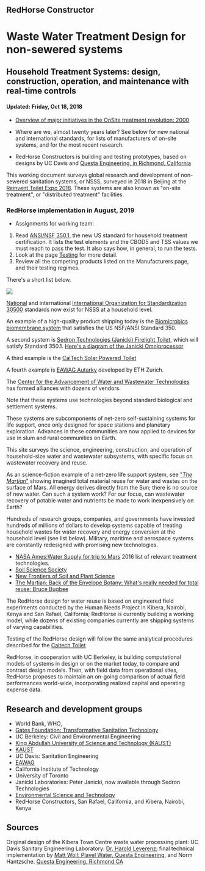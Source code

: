## RedHorse Constructor
# Waste Water Treatment Design for non-sewered systems
## Household Treatment Systems: design, construction, operation, and maintenance with real-time controls

#### Updated: Friday, Oct 18, 2018

- [Overview of major initiatives in the OnSite treatment revolution: 2000](https://www.wwdmag.com/decentralized-wastewater/onsite-revolution-new-technology-better-solutions)

- Where are we, almost twenty years later?  See below for new national and international standards, for lists of manufacturers of on-site systems, and for the most recent research.
- RedHorse Constructors is building and testing prototypes, based on designs by UC Davis and [Questa Engineering, in Richmond, California](https://richmondconfidential.org/2018/12/04/can-a-richmond-mans-love-of-water-save-the-ocean/)

This working document surveys global research and development of non-sewered sanitation systems, or NSSS, surveyed in 2018 in Beijing at the [Reinvent Toilet Expo 2018](https://www.iso.org/news/ref2346.html). These systems are also known as "on-site treatment", or "distributed treatment" facilities.



### RedHorse implementation in August, 2019
- Assignments for working team:
1.  Read [ANSI/NSF 350.1](https://aspe.org/sites/default/files/webfm/pdfs/NSF.pdf), the new US standard for household treatment certification.  It lists the test elements and the CBOD5 and TSS values we must reach to pass the test.  It also says how, in general, to run the tests.
2. Look at the page [Testing](./testing.html) for more detail.
3. Review all the competing products listed on the Manufacturers page, and their testing regimes.

There's a short list below.

<img src="https://circleci.com/gh/jupyter/jupyter-book.svg?style=svg" class="left">


[National](https://aspe.org/sites/default/files/webfm/pdfs/NSF.pdf) and international [International Organization for Standardization 30500](https://www.iso.org/standard/72523.html) standards now exist for NSSS at a household level.

An example of a high-quality product shipping today is the [Biomicrobics biomembrane system](http://biomicrobics.com/products/biobarrier-membrane-bioreactor-mbr/) that satisfies the US NSF/ANSI Standard 350.

A second system is [Sedron Technologies (Janicki) Firelight Toilet](https://www.sedron.com/firelight-toilet/), which will satisfy Standard 350.1. [Here's a diagram of the Janicki Omniprocessor](https://www.sedron.com/janicki-omni-processor/how-it-works/)

A third example is the [CalTech Solar Powered Toilet](https://www.youtube.com/watch?gl=US&hl=en&client=mv-google&v=eVQaMsvBLb8&nomobile=1)

A fourth example is [EAWAG Autarky](https://www.eawag.ch/en/research/humanwelfare/wastewater/projekte/autarky/) developed by ETH Zurich.

The [Center for the Advancement of Water and Wastewater Technologies](https://cawt.ca/) has formed alliances with dozens of vendors.

Note that these systems use technologies beyond standard biological and settlement systems.

These systems are subcomponents of net-zero self-sustaining systems for life support, once only designed for space stations and planetary exploration.  Advances in these communities are now applied to devices for use in slum and rural communities on Earth.

This site surveys the science, engineering, construction, and operation of household-size water and wastewater subsystems, with specific focus on wastewater recovery and reuse.

As an science-fiction example of a net-zero life support system, see ["_The Martian_"](https://www.youtube.com/watch?v=ej3ioOneTy8) showing imagined total material reuse for water and wastes on the surface of Mars. All energy derives directly from the Sun; there is no source of new water. Can such a system work?  For our focus, can wastewater recovery of potable water and nutrients be made to work inexpensively on Earth?

Hundreds of research groups, companies, and governments have invested hundreds of millions of dollars to develop systems capable of treating household wastes for water recovery and energy conversion at the household level (see list below). Military, maritime and aerospace systems are constantly redesigned with promising new technologies.

- [NASA Ames:Water Supply for trip to Mars](https://ntrs.nasa.gov/archive/nasa/casi.ntrs.nasa.gov/20160014539.pdf) 2016 list of relevant treatment technologies.
- [Soil Science Society](https://www.soils.org/newsroom/releases/2015/1005/707/)
- [New Frontiers of Soil and Plant Science](https://scisoc.confex.com/scisoc/2016am/webprogram/Session16099.html)
- [The Martian: Back of the Envelope Botany: What's really needed for total reuse: Bruce Bugbee](https://scisoc.confex.com/scisoc/2016am/videogateway.cgi/id/27876?recordingid=27876)



The RedHorse design for water reuse is based on engineered field experiments conducted by the Human Needs Project in Kibera, Nairobi, Kenya and San Rafael, California; RedHorse is currently building a working model, while dozens of existing companies currently are shipping systems of varying capabilities.

Testing of the RedHorse design will follow the same analytical procedures described for the [Caltech Toilet](https://pubs.rsc.org/en/content/articlehtml/2018/ew/c8ew00209f)

RedHorse, in cooperation with UC Berkeley, is building computational models of systems in design or on the market today, to compare and contrast design models. Then, with field data from operational sites, RedHorse proposes to maintain an on-going comparison of actual field performances world-wide, incorporating realized capital and operating expense data.




## Research and development groups
- World Bank, WHO,
- [Gates Foundation: Transformative Sanitation Technology ](https://techdirectory.stepsforsanitation.org/)
- UC Berkeley: Civil and Environmental Engineering
- [King Abdullah University of Science and Technology (KAUST)](https://sites.google.com/site/pyhonglab/)
- [KAUST](https://wdrc.kaust.edu.sa/Pages/Research-1.aspx)
- UC Davis: Sanitation Engineering
- [EAWAG](http://www.bluediversiontoilet.com/)
- California Institute of Technology
- University of Toronto
- Janicki Laboratories: Peter Janicki, now available through Sedron Technologies
- [Environmental Science and Technology](https://pubs.acs.org/page/esthag/editors.html)
- RedHorse Constructors, San Rafael, California, and Kibera, Nairobi, Kenya



## Sources

Original design of the Kibera Town Centre waste water processing plant: UC Davis Sanitary Engineering Laboratory:
[Dr. Harold Leverenz](https://www.linkedin.com/in/harold-leverenz-a0ba635/);
final technical implementation by [Matt Woll: Plavel Water, Questa Engineering](https://www.linkedin.com/in/matt-woll-264a6828/), and Norm Hantzsche. [Questa Engineering, Richmond CA](https://www.questaec.com)
